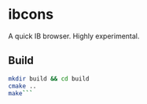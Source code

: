 ibcons
======

A quick IB browser. Highly experimental.


## Build
```bash
mkdir build && cd build
cmake ..
make```


